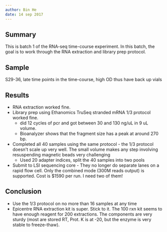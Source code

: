 ```yaml
---
author: Bin He
date: 14 sep 2017
---
```


## Summary

This is batch 1 of the RNA-seq time-course experiment. In this batch, the goal is to work through the RNA extraction and library prep protocol.

## Sample

S29-36, late time points in the time-course, high OD thus have back up vials

## Results

- RNA extraction worked fine.
- Library prep using Ethanomics TruSeq stranded mRNA 1/3 protocol worked fine.
	- did 12 cycles of pcr and got between 30 and 130 ng/uL in 9 uL volume.
	- Bioanalyzer shows that the fragment size has a peak at around 270 bp.
- Completed all 40 samples using the same protocol
        - the 1/3 protocol doesn't scale up very well. The small volume makes any step involving resuspending magnetic beads very challenging
	- Used 20 adapter indices, split the 40 samples into two pools
- Submit to LSI sequencing core
        - They no longer do separate lanes on a rapid flow cell. Only the combined mode (300M reads output) is supported. Cost is $1590 per run. I need two of them!

## Conclusion

- Use the 1/3 protocol on no more than 16 samples at any time
- Epicentre RNA extraction kit is super. Stick to it. The 100 rxn kit seems to have enough reagent for 200 extractions. The components are very sturdy (most are stored RT, Prot. K is at -20, but the enzyme is very stable to freeze-thaw).
